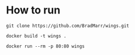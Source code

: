 # How to run
`git clone https://github.com/BradMarr/wings.git`

`docker build -t wings .`

`docker run --rm -p 80:80 wings`
